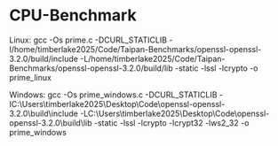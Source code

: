 # CPU-Benchmark

Linux: gcc -Os prime.c -DCURL_STATICLIB -I/home/timberlake2025/Code/Taipan-Benchmarks/openssl-openssl-3.2.0/build/include -L/home/timberlake2025/Code/Taipan-Benchmarks/openssl-openssl-3.2.0/build/lib -static -lssl -lcrypto -o prime_linux

Windows: gcc -Os prime_windows.c -DCURL_STATICLIB -IC:\Users\timberlake2025\Desktop\Code\openssl-openssl-3.2.0\build\include -LC:\Users\timberlake2025\Desktop\Code\openssl-openssl-3.2.0\build\lib -static -lssl -lcrypto -lcrypt32 -lws2_32 -o prime_windows
